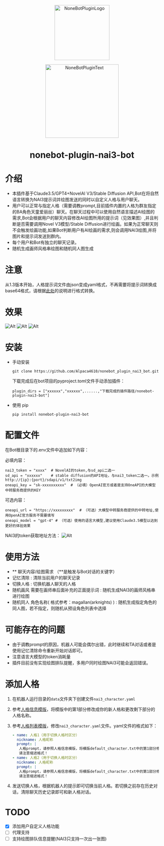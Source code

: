 <div align="center">
  <a href="https://v2.nonebot.dev/store"><img src="https://github.com/A-kirami/nonebot-plugin-template/blob/resources/nbp_logo.png" width="180" height="180" alt="NoneBotPluginLogo"></a>
  <br>
  <p><img src="https://github.com/A-kirami/nonebot-plugin-template/blob/resources/NoneBotPlugin.svg" width="240" alt="NoneBotPluginText"></p>
</div>

<div align="center">

# nonebot-plugin-nai3-bot
</div>

# 介绍
- 本插件基于Claude3.5/GPT4+NovelAI V3/Stable Diffusion API,Bot在将自然语言转换为NAI3提示词并绘图发送的同时以自定义人格与用户聊天。
- 用户可以正常与指定人格（需要调教prompt,目前插件内置的人格为群友指定的BA角色天童爱丽丝）聊天。在聊天过程中可以使用自然语言描述AI绘图的需求,Bot会根据用户的聊天内容修改AI绘图所用的提示词（见效果图）,并且判断是否需要调用Novel V3模型/Stable Diffusion进行绘画。如果为正常聊天则不会触发绘画功能,如果Bot判断用户有AI绘画的需求,则会调用NAI3绘图,并将图片和提示词发送到群内。
- 每个用户和Bot有独立的聊天记录。
- 随机生成画师风格串绘图和随机同人图生成

# 注意
从1.3版本开始，人格提示词文件由json变成yaml格式，不再需要将提示词转换成base64格式，请根据[此处](#添加人格)的说明进行格式转换。
# 效果
![Alt](demo1.jpeg)
![Alt](demo2.png)
![Alt](demo3.png)

# 安装
* 手动安装
  ```
  git clone https://github.com/Alpaca4610/nonebot_plugin_nai3_bot.git
  ```

  下载完成后在bot项目的pyproject.toml文件手动添加插件：

  ```
  plugin_dirs = ["xxxxxx","xxxxxx",......,"下载完成的插件路径/nonebot-plugin-nai3-bot"]
  ```
* 使用 pip
  ```
  pip install nonebot-plugin-nai3-bot
  ```
# 配置文件

在Bot根目录下的.env文件中追加如下内容：

必填内容：
```
nai3_token = "xxxx"  # NovelAI的token,与sd_api二选一
sd_api = "xxxxxx"    # stable diffusion的API地址，与nai3_token二选一。示例 http://{ip}:{port}/sdapi/v1/txt2img
oneapi_key = "sk-xxxxxxxxxx"  # （必填）OpenAI官方或者是支持OneAPI的大模型中转服务商提供的KEY
```

可选内容：
```
oneapi_url = "https://xxxxxxxxx"  # （可选）大模型中转服务商提供的中转地址,使用OpenAI官方服务不需要填写
oneapi_model = "gpt-4" # （可选）使用的语言大模型,建议使用Claude3.5模型以达到更好的体验效果
```
NAI3的token获取地址方法：
![Alt](image.png)

# 使用方法
- **  聊天内容/绘图需求      （**是触发与Bot对话的关键字）
- 记忆清除 : 清除当前用户的聊天记录
- 切换人格 : 切换机器人聊天的人格
- 随机画风 需要在画师串后面补充的正面提示词 : 随机生成NAI3的画师风格串进行绘图
- 随机同人 角色名称( 格式参考：magallan(arknights) ) : 随机生成指定角色的同人图，若不指定，则随机从预设角色列表中选择

# 可能存在的问题
- 由于调教prompt的原因，机器人可能会偶尔出错，此时继续和TA对话或者是使用记忆清除命令重新开始对话即可。
- 注意语言大模型的token消耗量
- 插件目前没有实现绘图排队提醒，多用户同时绘图NAI3可能会返回错误。
# 添加人格
1. 在机器人运行目录的`data`文件夹下创建文件`nai3_character.yaml`
2. 参考[人格信息模版](default_character.txt)，将模版中的第1部分修改成你的新人格和更改剩下部分的人格名称。
3. 参考[人格列表模版](nai3_character.yaml)，修改`nai3_character.yaml`文件。yaml文件的格式如下：
   ```yaml
   - name: 人格1（用于切换人格时区分）
     nickname: 人格昵称
     prompt: |
      人格prompt，请参照人格信息模版，将模版default_character.txt中的第1部分修改成新人格和更改第2部分的出现的人格名称，再把内容复制到此处即可
      请注意缩进格式！
   - name: 人格2（用于切换人格时区分）
     nickname: 人格昵称
     prompt: |
      人格prompt，请参照人格信息模版，将模版default_character.txt中的第1部分修改成新人格和更改第2部分的出现的人格名称，再把内容复制到此处即可
      请注意缩进格式！
    ```

4. 发送切换人格，根据机器人的提示即可切换当前人格。若切换之前存在历史对话，清除聊天历史记录即可和新人格对话。

# TODO
- [x] 添加用户自定义人格功能
- [ ] 代理支持
- [ ] 支持绘图排队信息提醒(NAI3只支持一次出一张图)
